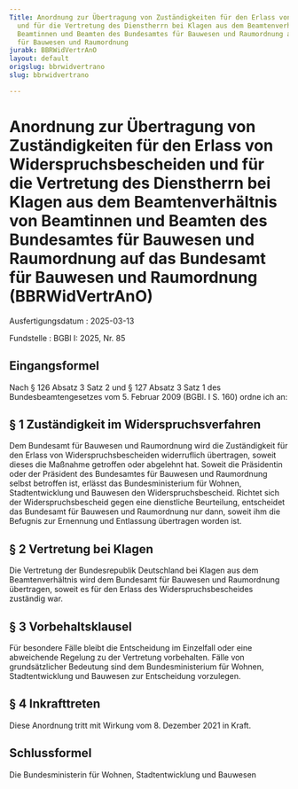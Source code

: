 ```yaml
---
Title: Anordnung zur Übertragung von Zuständigkeiten für den Erlass von Widerspruchsbescheiden
  und für die Vertretung des Dienstherrn bei Klagen aus dem Beamtenverhältnis von
  Beamtinnen und Beamten des Bundesamtes für Bauwesen und Raumordnung auf das Bundesamt
  für Bauwesen und Raumordnung
jurabk: BBRWidVertrAnO
layout: default
origslug: bbrwidvertrano
slug: bbrwidvertrano

---
```


# Anordnung zur Übertragung von Zuständigkeiten für den Erlass von Widerspruchsbescheiden und für die Vertretung des Dienstherrn bei Klagen aus dem Beamtenverhältnis von Beamtinnen und Beamten des Bundesamtes für Bauwesen und Raumordnung auf das Bundesamt für Bauwesen und Raumordnung (BBRWidVertrAnO)

Ausfertigungsdatum
:   2025-03-13

Fundstelle
:   BGBl I: 2025, Nr. 85


## Eingangsformel

Nach § 126 Absatz 3 Satz 2 und § 127 Absatz 3 Satz 1 des Bundesbeamtengesetzes vom 5. Februar 2009 (BGBl. I S. 160) ordne ich an:


## § 1 Zuständigkeit im Widerspruchsverfahren

Dem Bundesamt für Bauwesen und Raumordnung wird die Zuständigkeit für den Erlass von Widerspruchsbescheiden widerruflich übertragen, soweit dieses die Maßnahme getroffen oder abgelehnt hat. Soweit die Präsidentin oder der Präsident des Bundesamtes für Bauwesen und Raumordnung selbst betroffen ist, erlässt das Bundesministerium für Wohnen, Stadtentwicklung und Bauwesen den Widerspruchsbescheid. Richtet sich der Widerspruchsbescheid gegen eine dienstliche Beurteilung, entscheidet das Bundesamt für Bauwesen und Raumordnung nur dann, soweit ihm die Befugnis zur Ernennung und Entlassung übertragen worden ist.


## § 2 Vertretung bei Klagen

Die Vertretung der Bundesrepublik Deutschland bei Klagen aus dem Beamtenverhältnis wird dem Bundesamt für Bauwesen und Raumordnung übertragen, soweit es für den Erlass des Widerspruchsbescheides zuständig war.


## § 3 Vorbehaltsklausel

Für besondere Fälle bleibt die Entscheidung im Einzelfall oder eine abweichende Regelung zu der Vertretung vorbehalten. Fälle von grundsätzlicher Bedeutung sind dem Bundesministerium für Wohnen, Stadtentwicklung und Bauwesen zur Entscheidung vorzulegen.


## § 4 Inkrafttreten

Diese Anordnung tritt mit Wirkung vom 8. Dezember 2021 in Kraft.


## Schlussformel

Die Bundesministerin für Wohnen, Stadtentwicklung und Bauwesen

